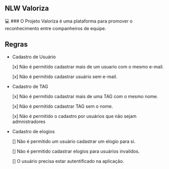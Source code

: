 ## NLW Valoriza

💻 ### O Projeto Valoriza é uma plataforma para promover o reconhecimento entre companheiros de equipe.

## Regras

- Cadastro de Usuário

  [x] Não é permitido cadastrar mais de um usuario com o mesmo e-mail.

  [x] Não é permitido cadastrar usuário sem e-mail.


- Cadastro de TAG

  [x] Não é permitido cadastrar mais de uma TAG com o mesmo nome.

  [x] Não é permitido cadastrar TAG sem o nome.

  [x] Não é permitido o cadastro por usuários que não sejam admnistradores 

- Cadastro de elogios

  [] Não é permitido um usuário cadastrar um elogio para si.

  [] Não é permitido cadastrar elogios para usuários invalidos.

  [] O usuário precisa estar autentificado na aplicação.
